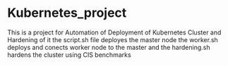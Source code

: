 # Kubernetes_project
This is a project for Automation of Deployment of Kubernetes Cluster and Hardening of it 
the script.sh file deployes the master node
the worker.sh deploys and conects worker node to the master
and the hardening.sh hardens the cluster using CIS benchmarks
